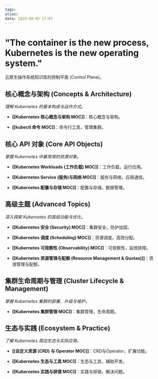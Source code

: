 ```yaml
---
tags: 
alias: 
date: 2025-08-02 17:07
---
```

# "The container is the new process, Kubernetes is the new operating system."

云原生操作系统知识库的控制平面 (Control Plane)。

## 核心概念与架构 (Concepts & Architecture)

_理解 Kubernetes 的基本构成与运作方式。_

- **[[Kubernetes 核心概念与架构 MOC]]**：核心概念与架构。
    
- **[[kubectl 命令 MOC]]**：命令行工具，管理集群。
    

## 核心 API 对象 (Core API Objects)

_掌握 Kubernetes 中最常用的资源对象。_

- **[[Kubernetes Workloads (工作负载) MOC]]**：工作负载，运行应用。
    
- **[[Kubernetes Service (服务)与网络 MOC]]**：服务与网络，应用通信。
    
- **[[Kubernetes 配置与存储 MOC]]**：配置与存储，数据管理。
    

## 高级主题 (Advanced Topics)

_深入探索 Kubernetes 的高级功能与优化。_

- **[[Kubernetes 安全 (Security) MOC]]**：集群安全，防护加固。
    
- **[[Kubernetes 调度 (Scheduling) MOC]]**：资源调度，高效分配。
    
- **[[Kubernetes 可观察性 (Observability) MOC]]**：可观察性，监控排障。
    
- **[[Kubernetes 资源管理与配额 (Resource Management & Quotas)]]**：资源管理与配额。
    

## 集群生命周期与管理 (Cluster Lifecycle & Management)

_掌握 Kubernetes 集群的部署、升级与维护。_

- **[[Kubernetes 集群管理 MOC]]**：集群管理，生命周期。
    

## 生态与实践 (Ecosystem & Practice)

_了解 Kubernetes 周边生态与实际应用。_

- **[[自定义资源 (CRD) 与 Operator MOC]]**：CRD与Operator，扩展功能。
    
- **[[Kubernetes 生态与工具 MOC]]**：生态与工具，辅助开发。
    
- **[[Kubernetes 实践与排错 MOC]]**：实践与排错，解决问题。